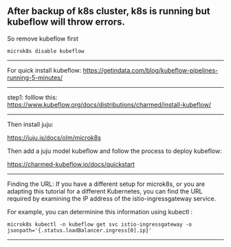 ## After backup of k8s cluster, k8s is running but kubeflow will throw errors.

So remove kubeflow first
```
microk8s disable kubeflow
````
***********************
For quick install kubeflow:
https://getindata.com/blog/kubeflow-pipelines-running-5-minutes/
*****************
step1: folllow this:
https://www.kubeflow.org/docs/distributions/charmed/install-kubeflow/
*********************

Then install juju:

https://juju.is/docs/olm/microk8s

Then add a juju model kubeflow and follow the process to deploy kubeflow:

https://charmed-kubeflow.io/docs/quickstart


***************************
Finding the URL: If you have a different setup for microk8s, or you are adapting this tutorial for a different Kubernetes, 
you can find the URL required by examining the IP address of the istio-ingressgateway service. 

For example, you can determinine this information using kubectl :
```
microk8s kubectl -n kubeflow get svc istio-ingressgateway -o jsonpath='{.status.loadBalancer.ingress[0].ip}'
```
**************************************
